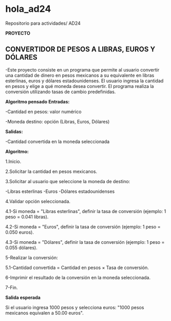 # hola_ad24
Repositorio para actividades/ AD24


**PROYECTO**

## CONVERTIDOR DE PESOS A LIBRAS, EUROS Y DÓLARES
-Este proyecto consiste en un programa que permite al usuario convertir una cantidad de dinero en pesos mexicanos a su equivalente en libras esterlinas, euros y dólares estadounidenses. El usuario ingresa la cantidad en pesos y elige a qué moneda desea convertir. El programa realiza la conversión utilizando tasas de cambio predefinidas.

**Algoritmo pensado**
**Entradas:**

-Cantidad en pesos: valor numérico

-Moneda destino: opción (Libras, Euros, Dólares)


 **Salidas:**

-Cantidad convertida en la moneda seleccionada

**Algoritmo:**

1.Inicio.

2.Solicitar la cantidad en pesos mexicanos.

3.Solicitar al usuario que seleccione la moneda de destino:

-Libras esterlinas
-Euros
-Dólares estadounidenses

4.Validar opción seleccionada.

 4.1-Si moneda = "Libras esterlinas", definir la tasa de conversión (ejemplo: 1 peso = 0.041 libras).
 
 4.2-Si moneda = "Euros", definir la tasa de conversión (ejemplo: 1 peso = 0.050 euros).
 
 4.3-Si moneda = "Dólares", definir la tasa de conversión (ejemplo: 1 peso = 0.055 dólares).
 
5-Realizar la conversión:

 5.1-Cantidad convertida = Cantidad en pesos × Tasa de conversión.
 
6-Imprimir el resultado de la conversión en la moneda seleccionada.

7-Fin.

**Salida esperada** 

Si el usuario ingresa 1000 pesos y selecciona euros: "1000 pesos mexicanos equivalen a 50.00 euros".
